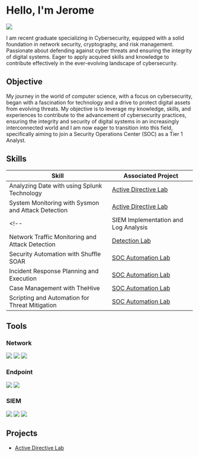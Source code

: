 # Hello, I'm Jerome
<a href="https://www.linkedin.com/in/jerome-lodge-b464b1233/"><img src="https://img.shields.io/badge/-LinkedIn-0072b1?&style=for-the-badge&logo=linkedin&logoColor=white" /></a>

<!--[Brief Introduction]-->

I am recent graduate specializing in Cybersecurity, equipped with a solid foundation in network security, cryptography, and risk management. Passionate about defending against cyber threats and ensuring the integrity of digital systems. Eager to apply acquired skills and knowledge to contribute effectively in the ever-evolving landscape of cybersecurity.

## Objective
<!--[Provide Objective]-->

My journey in the world of computer science, with a focus on cybersecurity, began with a fascination for technology and a drive to protect digital assets from evolving threats. My objective is to leverage my knowledge, skills, and experiences to contribute to the advancement of cybersecurity practices, ensuring the integrity and security of digital systems in an increasingly interconnected world and I am now eager to transition into this field, specifically aiming to join a Security Operations Center (SOC) as a Tier 1 Analyst.

## Skills
<!--[Provide skills and associated project. Make sure to hyperlink the project - Remove this afterwards]] -->

| Skill                                         | Associated Project         |
|-----------------------------------------------|----------------------------|
|  Analyzing Date with using Splunk Technology    | <a href="https://github.com/3RR0b0t/Active-Directory-Lab">Active Directive Lab</a>|
| System Monitoring with Sysmon and Attack Detection | <a href="https://github.com/3RR0b0t/Active-Directory-Lab">Active Directive Lab</a>| 
<!--| SIEM Implementation and Log Analysis          | <a href="https://google.com">Detection Lab</a>|
| Network Traffic Monitoring and Attack Detection | <a href="https://google.com">Detection Lab</a>| -->
| Security Automation with Shuffle SOAR         | <a href="https://google.com">SOC Automation Lab</a>|
| Incident Response Planning and Execution      | <a href="https://google.com">SOC Automation Lab</a>|
| Case Management with TheHive                  | <a href="https://google.com">SOC Automation Lab</a>|
| Scripting and Automation for Threat Mitigation | <a href="https://google.com">SOC Automation Lab</a>|



## Tools
<!--[Provide tools and break them down into categories. Use ChatGPT to help create the link - Remove this afterwards]]-->

### Network
<div>
    <img src="https://img.shields.io/badge/-Wireshark-1679A7?&style=for-the-badge&logo=Wireshark&logoColor=white" />
    <img src="https://img.shields.io/badge/-Suricata-EF3B2D?&style=for-the-badge&logo=Suricata&logoColor=white" />
    <img src="https://img.shields.io/badge/-Zeek-777BB4?&style=for-the-badge&logo=Zeek&logoColor=white" />
</div>

### Endpoint
<div>
    <img src="https://img.shields.io/badge/-Microsoft_Defender_for_Endpoint-00A4EF?&style=for-the-badge&logo=Microsoft&logoColor=white" />
    <img src="https://img.shields.io/badge/-Velociraptor-4B275F?&style=for-the-badge&logo=Velociraptor&logoColor=white" />
</div>

### SIEM
<div>
    <img src="https://img.shields.io/badge/-Microsoft_Sentinel-0078D4?&style=for-the-badge&logo=Microsoft&logoColor=white" />
    <img src="https://img.shields.io/badge/-Splunk-000000?&style=for-the-badge&logo=Splunk&logoColor=white" />
    <img src="https://img.shields.io/badge/-Elastic-005571?&style=for-the-badge&logo=Elastic&logoColor=white" />
</div>

<!--## Certifications
<!--[Provide certifications that you have obtained. Use ChatGPT to help create the link - Remove this afterwards]]
<div>
<!-- <img src="https://img.shields.io/badge/-Security%2B-FF0000?&style=for-the-badge&logo=CompTIA&logoColor=white" /> -->
<!-- <img src="https://img.shields.io/badge/-Network%2B-007ACC?&style=for-the-badge&logo=CompTIA&logoColor=white" /> -->
<!-- <img src="https://img.shields.io/badge/-A%2B-4D4D4D?&style=for-the-badge&logo=CompTIA&logoColor=white" /> -->
<!-- <img src="https://img.shields.io/badge/-CDSA-006400?&style=for-the-badge&logoColor=white" /> -->
<!-- <img src="https://img.shields.io/badge/-CCD-000080?&style=for-the-badge&logoColor=white" /> -->
<!-- </div> -->

## Projects
-  <a href="https://github.com/3RR0b0t/Active-Directory-Lab">Active Directive Lab</a>
<!-- - Detection Lab
- SOC Automation Project

